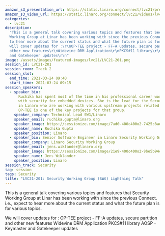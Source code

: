 ```yaml
---
amazon_s3_presentation_url: https://static.linaro.org/connect/lvc21/presentations/lvc21-201.pdf
amazon_s3_video_url: https://static.linaro.org/connect/lvc21/videos/lvc21-201.mp4
categories:
  - lvc21
description:
  "This is a general talk covering various topics and features that Security
  Working Group at Linar has been working with since the previous Connect. i.e., expect
  to hear more about the current status and what the future plan is for various topics.\r\n\r\nWe
  will cover updates for :\r\nOP-TEE project - FF-A updates, secure partition and
  other new features\r\nWidevine DRM Application\r\nPKCS#11 library\r\nAOSP - Keymaster
  and Gatekeeper updates\r\n"
image: /assets/images/featured-images/lvc21/LVC21-201.png
session_id: LVC21-201
session_room: Track 2
session_slot:
  end_time: 2021-03-24 09:40
  start_time: 2021-03-24 09:15
session_speakers:
  - speaker_bio:
      Ruchika has spent most of the time in his professional career working
      with security for embedded devices. She is the lead for the Security Working Group
      in Linaro who are working with various upstream projects related to Security where
      OP-TEE is one of the key projects for that group.
    speaker_company: Technical Lead SWG/Linaro
    speaker_email: ruchika.gupta@linaro.org
    speaker_image: https://sessionize.com/image/7ad0-400o400o2-7425c8ad-591a-42d3-87de-49e9ae1ea9eb.jpg
    speaker_name: Ruchika Gupta
    speaker_position: Linaro
  - speaker_bio: Senior Software Engineer in Linaro Security Working Group
    speaker_company: Linaro Security Working Group
    speaker_email: jens.wiklander@linaro.org
    speaker_image: https://sessionize.com/image/21e9-400o400o2-9be5b94c-4e39-456b-812a-62a89839cce8.jpg
    speaker_name: Jens Wiklander
    speaker_position: Linaro
session_track: Security
tag: session
tags: Security
title: "LVC21-201: Security Working Group (SWG) Lightning Talk"
---
```


This is a general talk covering various topics and features that Security Working Group at Linar has been working with since the previous Connect. i.e., expect to hear more about the current status and what the future plan is for various topics.

We will cover updates for :
OP-TEE project - FF-A updates, secure partition and other new features
Widevine DRM Application
PKCS#11 library
AOSP - Keymaster and Gatekeeper updates
